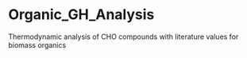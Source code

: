 # Organic_GH_Analysis
 Thermodynamic analysis of CHO compounds with literature values for biomass organics

